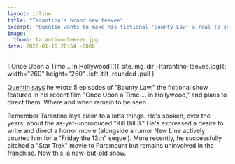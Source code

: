 ```yaml
---
layout: inline
title: "Tarantino's brand new teevee"
excerpt: "Quentin wants to make his fictional 'Bounty Law' a real TV show."
image:
  thumb: tarantino-teevee.jpg
date: 2020-01-16 20:54 -0800
---
```


![Once Upon a Time... in Hollywood]({{ site.img_dir }}tarantino-teevee.jpg){: width="260" height="260" .left .tilt .rounded .pull }

[Quentin says](https://deadline.com/2020/01/quentin-tarantino-oscar-nominations-once-upon-a-time-in-hollywood-star-trek-bounty-law-tv-series-1202829629/) he wrote 5 episodes of "Bounty Law," the fictional show featured in his recent film "Once Upon a Time ... in Hollywood," and plans to direct them. Where and when remain to be seen.

<!-- It'll never happen but wouldn't that be something? -->

Remember Tarantino lays claim to a lotta things. He's spoken, over the years, about the as-yet-unproduced "Kill Bill 3." He's expressed a desire to write and direct a horror movie (alongside a rumor New Line actively courted him for a "Friday the 13th" sequel). More recently, he successfully pitched a "Star Trek" movie to Paramount but remains uninvolved in the franchise. Now this, a new-but-old show.
